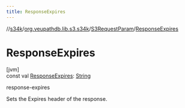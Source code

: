 ```yaml
---
title: ResponseExpires
---
```

//[s34k](../../../index.html)/[org.veupathdb.lib.s3.s34k](../index.html)/[S3RequestParam](index.html)/[ResponseExpires](-response-expires.html)



# ResponseExpires



[jvm]\
const val [ResponseExpires](-response-expires.html): [String](https://kotlinlang.org/api/latest/jvm/stdlib/kotlin/-string/index.html)



response-expires



Sets the Expires header of the response.




